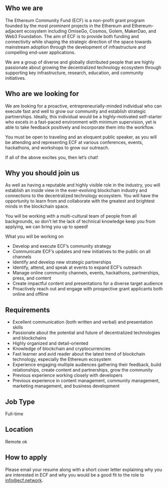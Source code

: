 ## Who we are
The Ethereum Community Fund (ECF) is a non-profit grant program founded by the most prominent projects in the Ethereum and Ethereum-adjacent ecosystem including OmiseGo, Cosmos, Golem, MakerDao, and Web3 Foundation. The aim of ECF is to provide both funding and connectivity while shaping the strategic direction of the space towards mainstream adoption through the development of infrastructure and compelling end-user applications.

We are a group of diverse and globally distributed people that are highly passionate about growing the decentralized technology ecosystem through supporting key infrastructure, research, education, and community initiatives. 

## Who are we looking for
We are looking for a proactive, entrepreneurially-minded individual who can execute fast and well to grow our community and establish strategic partnerships. Ideally, this individual would be a highly-motivated self-starter who excels in a fast-paced environment with minimum supervision, yet is able to take feedback positively and incorporate them into the workflow. 

You must be open to traveling and an eloquent public speaker, as you will be attending and representing ECF at various conferences, events, hackathons, and workshops to grow our outreach. 

If all of the above excites you, then let’s chat!  

## Why you should join us
As well as having a reputable and highly visible role in the industry, you will establish an inside view in the ever-evolving blockchain industry and connections to the decentralized technology ecosystem. You will have the opportunity to learn from and collaborate with the greatest and brightest minds in the blockchain space.

You will be working with a multi-cultural team of people from all backgrounds, so don’t let the lack of technical knowledge keep you from applying, we can bring you up to speed!

What you will be working on
- Develop and execute ECF’s community strategy
- Communicate ECF’s updates and new initiatives to the public on all channels 
- Identify and develop new strategic partnerships 
- Identify, attend, and speak at events to expand ECF’s outreach
- Manage online community channels, events, hackathons, partnerships, press, and content
- Create impactful content and presentations for a diverse target audience
- Proactively reach out and engage with prospective grant applicants both online and offline 

## Requirements
- Excellent communication (both written and verbal) and presentation skills
- Passionate about the potential and future of decentralized technologies and blockchains
- Highly organized and detail-oriented
- Knowledge of blockchain and cryptocurrencies
- Fast learner and avid reader about the latest trend of blockchain technology, especially the Ethereum ecosystem 
- Experience engaging multiple audiences gathering their feedback, build relationships, create content and partnerships, grow the community
- Previous experience working closely with developers
- Previous experience in content management, community management, marketing management, and business development

## Job Type
Full-time

## Location
Remote ok

## How to apply
Please email your resume along with a short cover letter explaining why you are interested in ECF and why you would be a good fit to the role to info@ecf.network.

